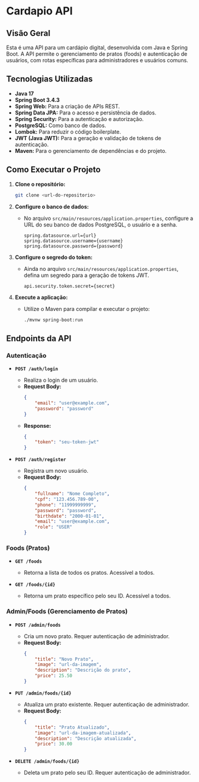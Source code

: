 # Cardapio API

## Visão Geral

Esta é uma API para um cardápio digital, desenvolvida com Java e Spring Boot. A API permite o gerenciamento de pratos (foods) e autenticação de usuários, com rotas específicas para administradores e usuários comuns.

## Tecnologias Utilizadas

* **Java 17**
* **Spring Boot 3.4.3**
* **Spring Web:** Para a criação de APIs REST.
* **Spring Data JPA:** Para o acesso e persistência de dados.
* **Spring Security:** Para a autenticação e autorização.
* **PostgreSQL:** Como banco de dados.
* **Lombok:** Para reduzir o código boilerplate.
* **JWT (Java JWT):** Para a geração e validação de tokens de autenticação.
* **Maven:** Para o gerenciamento de dependências e do projeto.

## Como Executar o Projeto

1.  **Clone o repositório:**
    ```bash
    git clone <url-do-repositorio>
    ```

2.  **Configure o banco de dados:**
    * No arquivo `src/main/resources/application.properties`, configure a URL do seu banco de dados PostgreSQL, o usuário e a senha.
        ```properties
        spring.datasource.url={url}
        spring.datasource.username={username}
        spring.datasource.password={password}
        ```

3.  **Configure o segredo do token:**
    * Ainda no arquivo `src/main/resources/application.properties`, defina um segredo para a geração de tokens JWT.
        ```properties
        api.security.token.secret={secret}
        ```

4.  **Execute a aplicação:**
    * Utilize o Maven para compilar e executar o projeto:
        ```bash
        ./mvnw spring-boot:run
        ```

## Endpoints da API

### Autenticação

* **`POST /auth/login`**
    * Realiza o login de um usuário.
    * **Request Body:**
        ```json
        {
            "email": "user@example.com",
            "password": "password"
        }
        ```
    * **Response:**
        ```json
        {
            "token": "seu-token-jwt"
        }
        ```

* **`POST /auth/register`**
    * Registra um novo usuário.
    * **Request Body:**
        ```json
        {
            "fullname": "Nome Completo",
            "cpf": "123.456.789-00",
            "phone": "11999999999",
            "password": "password",
            "birthdate": "2000-01-01",
            "email": "user@example.com",
            "role": "USER"
        }
        ```

### Foods (Pratos)

* **`GET /foods`**
    * Retorna a lista de todos os pratos. Acessível a todos.

* **`GET /foods/{id}`**
    * Retorna um prato específico pelo seu ID. Acessível a todos.

### Admin/Foods (Gerenciamento de Pratos)

* **`POST /admin/foods`**
    * Cria um novo prato. Requer autenticação de administrador.
    * **Request Body:**
        ```json
        {
            "title": "Novo Prato",
            "image": "url-da-imagem",
            "description": "Descrição do prato",
            "price": 25.50
        }
        ```

* **`PUT /admin/foods/{id}`**
    * Atualiza um prato existente. Requer autenticação de administrador.
    * **Request Body:**
        ```json
        {
            "title": "Prato Atualizado",
            "image": "url-da-imagem-atualizada",
            "description": "Descrição atualizada",
            "price": 30.00
        }
        ```

* **`DELETE /admin/foods/{id}`**
    * Deleta um prato pelo seu ID. Requer autenticação de administrador.
